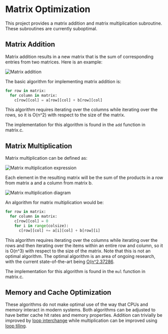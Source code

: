 Matrix Optimization
===================

This project provides a matrix addition and matrix multiplication subroutine. These subroutines are currently suboptimal.

Matrix Addition
---------------

Matrix addition results in a new matrix that is the sum of corresponding entries from two matrices. Here is an example:

![Matrix addition](https://wikimedia.org/api/rest_v1/media/math/render/svg/b7da39614abf8978240dd50e3111f7dfa416daa1)

The basic algorithm for implementing matrix addition is:

```python
for row in matrix:
  for column in matrix:
    c[row][col] = a[row][col] + b[row][col]
```

This algorithm requires iterating over the columns while iterating over the rows, so it is O(n^2) with respect to the size of the matrix.

The implementation for this algorithm is found in the `add` function in matrix.c.

Matrix Multiplication
---------------------

Matrix multiplication can be defined as:

![Matrix multiplication expression](https://wikimedia.org/api/rest_v1/media/math/render/svg/ee372c649dea0a05bf1ace77c9d6faf051d9cc8d)

Each element in the resulting matrix will be the sum of the products in a row from matrix a and a column from matrix b.

![Matrix multiplication diagram](https://upload.wikimedia.org/wikipedia/commons/e/eb/Matrix_multiplication_diagram_2.svg)

An algorithm for matrix multiplication would be:

```python
for row in matrix:
  for column in matrix:
    c[row][col] = 0
    for i in range(colsize):
      c[row][col] += a[i][col] + b[row][i]
```

This algorithm requires iterating over the columns while iterating over the rows and then iterating over the items within an entire row and column, so it is O(n^3) with respect to the size of the matrix. Note that this is not an optimal algorithm. The optimal algorithm is an area of ongoing research, with the current state-of-the-art being [O(n^2.37286](https://arxiv.org/pdf/2010.05846.pdf).

The implementation for this algorithm is found in the `mul` function in matrix.c.

Memory and Cache Optimization
-----------------------------

These algorithms do not make optimal use of the way that CPUs and memory interact in modern systems. Both algorithms can be adjusted to have better cache hit rates and memory properties. Addition can trivially be improved by [loop interchange](https://en.wikipedia.org/wiki/Loop_interchange) while multiplication can be improved using [loop tiling](https://en.wikipedia.org/wiki/Loop_nest_optimization).
